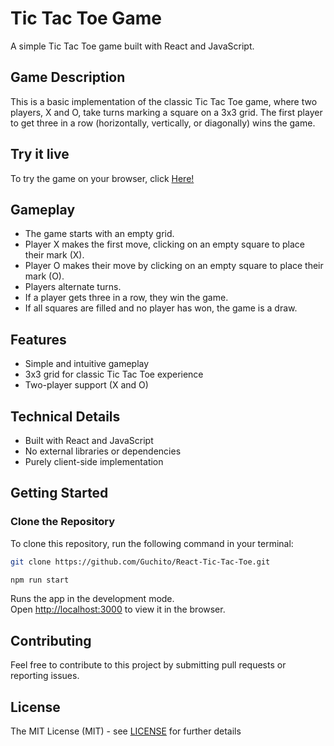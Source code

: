# Tic Tac Toe Game

A simple Tic Tac Toe game built with React and JavaScript.

## Game Description

This is a basic implementation of the classic Tic Tac Toe game, where two players, X and O, take turns marking a square on a 3x3 grid. The first player to get three in a row (horizontally, vertically, or diagonally) wins the game.

## Try it live
To try the game on your browser, click [Here!](https://react-toe-tac-tic.netlify.app/)

## Gameplay

* The game starts with an empty grid.
* Player X makes the first move, clicking on an empty square to place their mark (X).
* Player O makes their move by clicking on an empty square to place their mark (O).
* Players alternate turns.
* If a player gets three in a row, they win the game.
* If all squares are filled and no player has won, the game is a draw.

## Features

* Simple and intuitive gameplay
* 3x3 grid for classic Tic Tac Toe experience
* Two-player support (X and O)

## Technical Details

* Built with React and JavaScript
* No external libraries or dependencies
* Purely client-side implementation

## Getting Started

### Clone the Repository

To clone this repository, run the following command in your terminal:

```bash
git clone https://github.com/Guchito/React-Tic-Tac-Toe.git
```
```bash
npm run start
```

Runs the app in the development mode.\
Open [http://localhost:3000](http://localhost:3000) to view it in the browser.

## Contributing
Feel free to contribute to this project by submitting pull requests or reporting issues.

## License

The MIT License (MIT) - see [LICENSE](LICENSE) for further details
